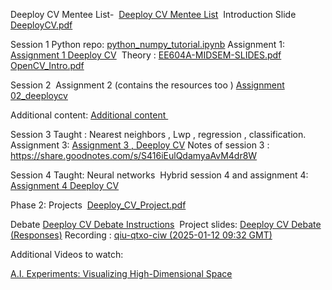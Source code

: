 Deeploy CV
Mentee List- ​​ [Deeploy CV Mentee List](https://docs.google.com/spreadsheets/d/1OiXuAhEFEncPdjZqhrGCHtYSKtgSfXM9VFayRkj0Kdg/edit?usp=sharing) 
Introduction Slide  [DeeployCV.pdf](https://drive.google.com/file/d/1YB0C9vnGM-riUriI_208I8e3L6wIs7uL/view?usp=sharing) 

Session 1
Python repo: [python_numpy_tutorial.ipynb](https://colab.research.google.com/drive/1qmN_40NUdp6V5CQik_SRfcQ9H9IB1oZr)
Assignment 1:
[Assignment 1 Deeploy CV](https://docs.google.com/document/d/1BQK4kSqX4gB2JjsdoFUtivk2WmrahoAZqXzK6WQN3RI/edit?usp=sharing) 
Theory : [EE604A-MIDSEM-SLIDES.pdf](https://drive.google.com/file/d/1P8eXXKxTHah08H-tvM0kkmt6_U6CWV2V/view?usp=sharing) 
[OpenCV_Intro.pdf](https://drive.google.com/file/d/1GqtPGBHzNXfkZdtRspt4ZhNIAgG69Y-C/view?usp=sharing) 


Session 2 
Assignment 2 (contains the resources too )
[Assignment 02_deeploycv](https://docs.google.com/document/d/13KM4kutdUYbqYNHJfWqtVB69Rbvj1K8p-DCmHXdlIwk/edit?usp=sharing) 

Additional content:
[Additional content ](https://docs.google.com/document/d/1hk2bGrgCaomHrb5AakwfIZI8Zi115oDAkCmamVVEaPk/edit?usp=sharing) 

Session 3
Taught : Nearest neighbors , Lwp , regression , classification.
Assignment 3: [Assignment 3 , Deeploy CV](https://docs.google.com/document/d/1pKLb1G34KtYYjxf6XTNgrWOdnHXG1-xp4XTF4ILrYBg/edit?usp=sharing)
Notes of session 3 : https://share.goodnotes.com/s/S416iEulQdamyaAvM4dr8W

Session 4
Taught: Neural networks 
Hybrid session 4 and assignment 4:
[Assignment 4 Deeploy CV](https://docs.google.com/document/d/1jqg5rK1vke-kwdcDAohzWBsxItt9uvqZytYByCKoHJ8/edit?usp=sharing) 

Phase 2: Projects 
[Deeploy_CV_Project.pdf](https://drive.google.com/file/d/1QQ64_PBvSkIBnBKyhhL_eI4LPLYzDHVf/view?usp=sharing)

Debate
[Deeploy CV Debate Instructions](https://docs.google.com/document/d/1lyWZ9o5fnmdM4Tzlpcf1U1fOc8AH7ulwtlO-alcgHhk/edit?usp=sharing) 
Project slides: [Deeploy CV Debate (Responses)](https://docs.google.com/spreadsheets/d/1qWungcGfuxD-ebkCDjePP9xE-yEVia12whjv6lSJBcE/edit?usp=sharing)
Recording : [qiu-qtxo-ciw (2025-01-12 09:32 GMT)](https://drive.google.com/file/d/1yK7Jpxc0KLFPZ3iw_bhi8IX-uCXYl2px/view?usp=drivesdk) 

Additional Videos to watch:

[A.I. Experiments: Visualizing High-Dimensional Space](https://youtu.be/wvsE8jm1GzE?feature=shared)
